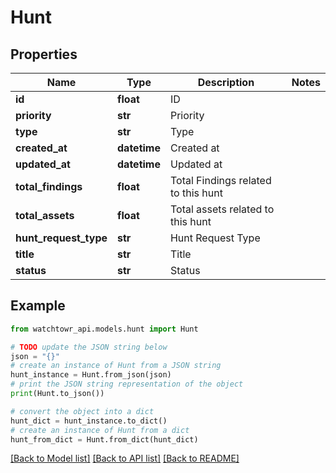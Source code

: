 # Hunt


## Properties

Name | Type | Description | Notes
------------ | ------------- | ------------- | -------------
**id** | **float** | ID | 
**priority** | **str** | Priority | 
**type** | **str** | Type | 
**created_at** | **datetime** | Created at | 
**updated_at** | **datetime** | Updated at | 
**total_findings** | **float** | Total Findings related to this hunt | 
**total_assets** | **float** | Total assets related to this hunt | 
**hunt_request_type** | **str** | Hunt Request Type | 
**title** | **str** | Title | 
**status** | **str** | Status | 

## Example

```python
from watchtowr_api.models.hunt import Hunt

# TODO update the JSON string below
json = "{}"
# create an instance of Hunt from a JSON string
hunt_instance = Hunt.from_json(json)
# print the JSON string representation of the object
print(Hunt.to_json())

# convert the object into a dict
hunt_dict = hunt_instance.to_dict()
# create an instance of Hunt from a dict
hunt_from_dict = Hunt.from_dict(hunt_dict)
```
[[Back to Model list]](../README.md#documentation-for-models) [[Back to API list]](../README.md#documentation-for-api-endpoints) [[Back to README]](../README.md)


